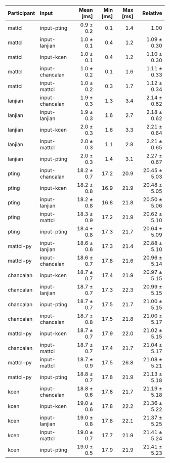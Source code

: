 | Participant | Input | Mean [ms] | Min [ms] | Max [ms] | Relative |
|:---|:---|---:|---:|---:|---:|
| mattcl | input-pting | 0.9 ± 0.2 | 0.1 | 1.4 | 1.00 |
| mattcl | input-lanjian | 1.0 ± 0.1 | 0.4 | 1.2 | 1.09 ± 0.30 |
| mattcl | input-kcen | 1.0 ± 0.1 | 0.4 | 1.2 | 1.10 ± 0.30 |
| mattcl | input-chancalan | 1.0 ± 0.2 | 0.1 | 1.6 | 1.11 ± 0.33 |
| mattcl | input-mattcl | 1.0 ± 0.2 | 0.3 | 1.7 | 1.12 ± 0.34 |
| lanjian | input-chancalan | 1.9 ± 0.3 | 1.3 | 3.4 | 2.14 ± 0.62 |
| lanjian | input-lanjian | 1.9 ± 0.3 | 1.6 | 2.7 | 2.18 ± 0.62 |
| lanjian | input-kcen | 2.0 ± 0.3 | 1.6 | 3.3 | 2.21 ± 0.64 |
| lanjian | input-mattcl | 2.0 ± 0.3 | 1.1 | 2.8 | 2.21 ± 0.65 |
| lanjian | input-pting | 2.0 ± 0.3 | 1.4 | 3.1 | 2.27 ± 0.67 |
| pting | input-chancalan | 18.2 ± 0.7 | 17.2 | 20.9 | 20.45 ± 5.03 |
| pting | input-kcen | 18.2 ± 0.8 | 16.9 | 21.9 | 20.48 ± 5.05 |
| pting | input-lanjian | 18.2 ± 0.8 | 16.8 | 21.8 | 20.50 ± 5.06 |
| pting | input-mattcl | 18.3 ± 0.9 | 17.2 | 21.9 | 20.62 ± 5.10 |
| pting | input-pting | 18.4 ± 0.8 | 17.3 | 21.7 | 20.64 ± 5.09 |
| mattcl-py | input-lanjian | 18.6 ± 0.6 | 17.3 | 21.4 | 20.88 ± 5.10 |
| mattcl-py | input-chancalan | 18.6 ± 0.7 | 17.8 | 21.6 | 20.96 ± 5.14 |
| chancalan | input-kcen | 18.7 ± 0.7 | 17.4 | 21.9 | 20.97 ± 5.15 |
| chancalan | input-lanjian | 18.7 ± 0.7 | 17.3 | 22.3 | 20.99 ± 5.15 |
| chancalan | input-pting | 18.7 ± 0.7 | 17.5 | 21.7 | 21.00 ± 5.15 |
| chancalan | input-chancalan | 18.7 ± 0.8 | 17.5 | 21.8 | 21.00 ± 5.17 |
| mattcl-py | input-kcen | 18.7 ± 0.7 | 17.9 | 22.0 | 21.02 ± 5.15 |
| chancalan | input-mattcl | 18.7 ± 0.7 | 17.4 | 21.7 | 21.04 ± 5.17 |
| mattcl-py | input-mattcl | 18.7 ± 0.9 | 17.5 | 26.8 | 21.08 ± 5.21 |
| mattcl-py | input-pting | 18.8 ± 0.7 | 17.8 | 21.9 | 21.13 ± 5.18 |
| kcen | input-chancalan | 18.8 ± 0.6 | 17.8 | 21.7 | 21.19 ± 5.18 |
| kcen | input-kcen | 19.0 ± 0.6 | 17.8 | 22.2 | 21.36 ± 5.22 |
| kcen | input-lanjian | 19.0 ± 0.8 | 17.8 | 22.1 | 21.37 ± 5.25 |
| kcen | input-mattcl | 19.0 ± 0.7 | 17.7 | 21.9 | 21.41 ± 5.24 |
| kcen | input-pting | 19.0 ± 0.5 | 17.9 | 21.9 | 21.41 ± 5.23 |
